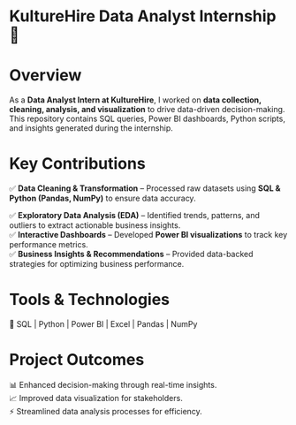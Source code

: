 # **KultureHire Data Analyst Internship 🚀**  

# **Overview**  

As a **Data Analyst Intern at KultureHire**, I worked on **data collection, cleaning, analysis, and visualization** to drive data-driven decision-making. This repository contains SQL queries, Power BI dashboards, Python scripts, and insights generated during the internship.  

# **Key Contributions**  

✅ **Data Cleaning & Transformation** – Processed raw datasets using **SQL & Python (Pandas, NumPy)** to ensure data accuracy.  

✅ **Exploratory Data Analysis (EDA)** – Identified trends, patterns, and outliers to extract actionable business insights.  
✅ **Interactive Dashboards** – Developed **Power BI visualizations** to track key performance metrics.  
✅ **Business Insights & Recommendations** – Provided data-backed strategies for optimizing business performance.  

# **Tools & Technologies**  
🔹 SQL | Python | Power BI | Excel | Pandas | NumPy  

# **Project Outcomes**  

📊 Enhanced decision-making through real-time insights.  
📈 Improved data visualization for stakeholders.  
⚡ Streamlined data analysis processes for efficiency.  

